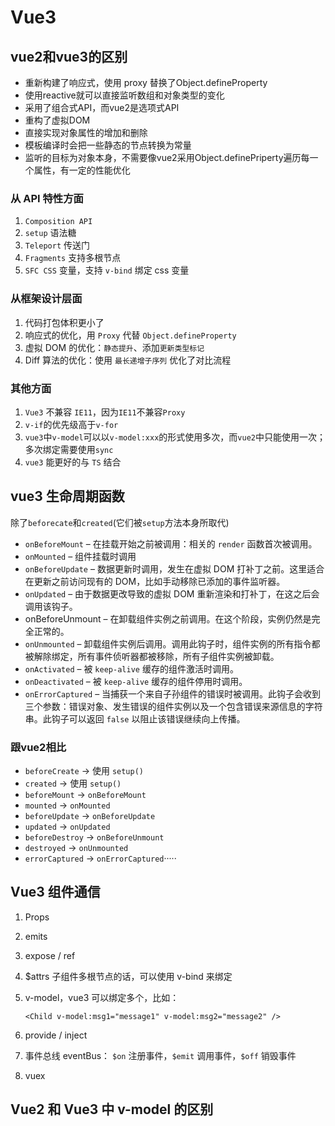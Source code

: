 # Vue3

## vue2和vue3的区别

- 重新构建了响应式，使用 proxy 替换了Object.defineProperty
- 使用reactive就可以直接监听数组和对象类型的变化
- 采用了组合式API，而vue2是选项式API
- 重构了虚拟DOM
- 直接实现对象属性的增加和删除
- 模板编译时会把一些静态的节点转换为常量
- 监听的目标为对象本身，不需要像vue2采用Object.definePriperty遍历每一个属性，有一定的性能优化

### 从 API 特性方面

1. `Composition API`
2. `setup` 语法糖
3. `Teleport` 传送门
4. `Fragments` 支持多根节点
5. `SFC CSS` 变量，支持 `v-bind` 绑定 css 变量

### 从框架设计层面

1. 代码打包体积更小了
2. 响应式的优化，用 `Proxy` 代替 `Object.defineProperty`
3. 虚拟 DOM 的优化：`静态提升`、添加`更新类型标记`
4. Diff 算法的优化：使用 `最长递增子序列` 优化了对比流程

### 其他方面

1. `Vue3` 不兼容 `IE11`，因为`IE11`不兼容`Proxy`
2. `v-if`的优先级高于`v-for`
3. `vue3`中`v-model`可以以`v-model:xxx`的形式使用多次，而`vue2`中只能使用一次；多次绑定需要使用`sync`
4. `vue3` 能更好的与 `TS` 结合

## vue3 生命周期函数

除了`beforecate`和`created`(它们被`setup`方法本身所取代)

- `onBeforeMount` – 在挂载开始之前被调用：相关的 `render` 函数首次被调用。
- `onMounted` – 组件挂载时调用
- `onBeforeUpdate` – 数据更新时调用，发生在虚拟 DOM 打补丁之前。这里适合在更新之前访问现有的 DOM，比如手动移除已添加的事件监听器。
- `onUpdated` – 由于数据更改导致的虚拟 DOM 重新渲染和打补丁，在这之后会调用该钩子。
- onBeforeUnmount – 在卸载组件实例之前调用。在这个阶段，实例仍然是完全正常的。
- `onUnmounted` – 卸载组件实例后调用。调用此钩子时，组件实例的所有指令都被解除绑定，所有事件侦听器都被移除，所有子组件实例被卸载。
- `onActivated` – 被 `keep-alive` 缓存的组件激活时调用。
- `onDeactivated` – 被 `keep-alive` 缓存的组件停用时调用。
- `onErrorCaptured` – 当捕获一个来自子孙组件的错误时被调用。此钩子会收到三个参数：错误对象、发生错误的组件实例以及一个包含错误来源信息的字符串。此钩子可以返回 `false` 以阻止该错误继续向上传播。

### 跟vue2相比

- `beforeCreate` -> 使用 `setup()`
- `created` -> 使用 `setup()`
- `beforeMount` -> `onBeforeMount`
- `mounted` -> `onMounted`
- `beforeUpdate` -> `onBeforeUpdate`
- `updated` -> `onUpdated`
- `beforeDestroy` -> `onBeforeUnmount`
- `destroyed` -> `onUnmounted`
- `errorCaptured` -> `onErrorCaptured`·····

## Vue3 组件通信

1. Props

2. emits

3. expose / ref

4. $attrs 子组件多根节点的话，可以使用 v-bind 来绑定

5. v-model，vue3 可以绑定多个，比如：

   ```vue
   <Child v-model:msg1="message1" v-model:msg2="message2" />
   ```

6. provide / inject

7. 事件总线 eventBus： `$on` 注册事件，`$emit` 调用事件，`$off` 销毁事件

8. vuex

## Vue2 和 Vue3 中 v-model 的区别

